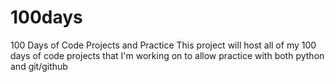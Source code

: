 # 100days
100 Days of Code Projects and Practice
This project will host all of my 100 days of code projects that I'm working on to allow practice with both python and git/github

